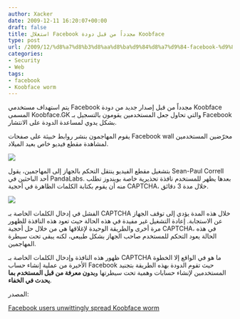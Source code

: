 ```yaml
---
author: Xacker
date: 2009-12-11 16:20:07+00:00
draft: false
title: استغلال Facebook مجدداً من قبل دودة Koobface
type: post
url: /2009/12/%d8%a7%d8%b3%d8%aa%d8%ba%d9%84%d8%a7%d9%84-facebook-%d9%85%d8%ac%d8%af%d8%af%d8%a7%d9%8b-%d9%85%d9%86-%d9%82%d8%a8%d9%84-%d8%af%d9%88%d8%af%d8%a9-koobface/
categories:
- Security
- Web
tags:
- facebook
- Koobface worm
---
```


يتم استهداف مستخدمي Facebook مجدداً من قبل إصدار جديد من دودة Koobface المسمى Koobface.GK والتي تحاول جعل المستخدمين يقومون بالتسجيل بـ Facebook بشكل يدوي لمساعدة الدودة على الانتشار.

يقوم المهاجمون بنشر روابط خبيثة على صفحات Facebook wall محرّضين المستخدمين لمشاهدة مقطع فيديو خاص بعيد الميلاد.


![](Koobface%20fake%20Santa%20videox-large.jpg)




بتشغيل مقطع الفيديو ينتقل التحكم بالجهاز إلى المهاجمين، يقول Sean-Paul Correll أحد الباحثين في PandaLabs. بعدها يظهر للمستخدم نافذة تحذيرية خاصة بويندوز تطلب منه أن يقوم بكتابة الكلمات الظاهرة في أحجية CAPTCHA، خلال مدة 3 دقائق.

![](koobface%20captchax-inset-community.jpg)


الفشل في إدخال الكلمات الخاصة بـ CAPTCHA خلال هذه المدة يؤدي إلى توقف الجهاز عن الاستجابة. إعادة التشغيل غير مفيدة في هذه الحالة حيث تعود هذه النافذة للظهور مرة أخرى والطريقة الوحيدة لإغلاقها هي من خلال حل أحجية CAPTCHA، في هذه الحالة يعود التحكم للمستخدم صاحب الجهاز بشكل طبيعي، لكنه يبقى تحت سيطرة المهاجمين.

ظهور هذه النافذة وإدخال الكلمات الخاصة بـ CAPTCHA ما هو في الواقع إلا الخطوة الأخيرة من عملية إنشاء حساب Facebook حيث تقوم الدودة بهذه الطريقة بتجنيد المستخدمين لإنشاء حسابات وهمية تحت سيطرتها و**بدون معرفة من قبل المستخدم بما يحدث في الخفاء**.

المصدر:


[Facebook users unwittingly spread Koobface worm](http://content.usatoday.com/communities/technologylive/post/2009/12/koobface-compels-facebook-victims-to-help-spread-worm-/1)
